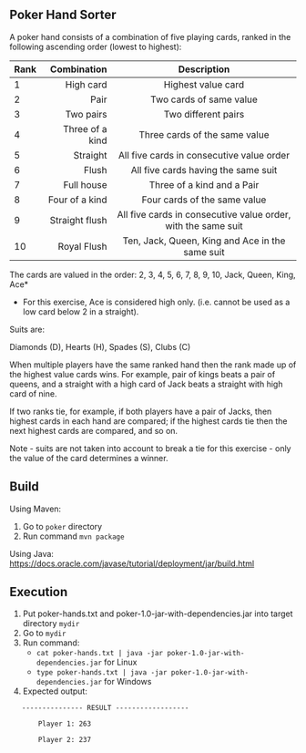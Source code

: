 ## Poker Hand Sorter
A poker hand consists of a combination of five playing cards, ranked in the following ascending order (lowest to highest):

| Rank | Combination     | Description                                                   |
|:-----|----------------:|:-------------------------------------------------------------:|
| 1    | High card       | Highest value card                                            |
| 2    | Pair            | Two cards of same value                                       |
| 3    | Two pairs       | Two different pairs                                           |
| 4    | Three of a kind | Three cards of the same value                                 |
| 5    | Straight        | All five cards in consecutive value order                     |
| 6    | Flush           | All five cards having the same suit                           |
| 7    | Full house      | Three of a kind and a Pair                                    |
| 8    | Four of a kind  | Four cards of the same value                                  |
| 9    | Straight flush  | All five cards in consecutive value order, with the same suit |
| 10   | Royal Flush     |  Ten, Jack, Queen, King and Ace in the same suit              |

The cards are valued in the order:
2, 3, 4, 5, 6, 7, 8, 9, 10, Jack, Queen, King, Ace*

* For this exercise, Ace is considered high only. (i.e. cannot be used as a low card below 2 in a straight).

Suits are:

Diamonds (D), Hearts (H), Spades (S), Clubs (C)

When multiple players have the same ranked hand then the rank made up of the highest value cards wins. For example, pair of kings beats a
pair of queens, and a straight with a high card of Jack beats a straight with high card of nine.

If two ranks tie, for example, if both players have a pair of Jacks, then highest cards in each hand are compared; if the highest cards tie then the
next highest cards are compared, and so on.

Note - suits are not taken into account to break a tie for this exercise - only the value of the card determines a winner.

## Build

Using Maven:

1. Go to `poker` directory
2. Run command `mvn package`

Using Java: https://docs.oracle.com/javase/tutorial/deployment/jar/build.html

## Execution

 1. Put  poker-hands.txt and poker-1.0-jar-with-dependencies.jar into target directory `mydir`
 2. Go to `mydir`
 3. Run command:
    * `cat poker-hands.txt | java -jar poker-1.0-jar-with-dependencies.jar` for Linux
    * `type poker-hands.txt | java -jar poker-1.0-jar-with-dependencies.jar` for Windows
 4. Expected output:
 
 ```
    --------------- RESULT ------------------

        Player 1: 263

        Player 2: 237
```